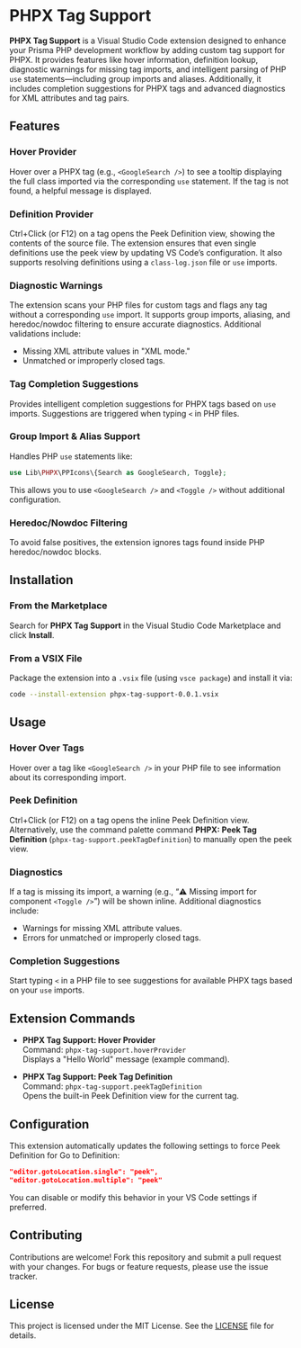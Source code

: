 # PHPX Tag Support

**PHPX Tag Support** is a Visual Studio Code extension designed to enhance your Prisma PHP development workflow by adding custom tag support for PHPX. It provides features like hover information, definition lookup, diagnostic warnings for missing tag imports, and intelligent parsing of PHP `use` statements—including group imports and aliases. Additionally, it includes completion suggestions for PHPX tags and advanced diagnostics for XML attributes and tag pairs.

## Features

### Hover Provider

Hover over a PHPX tag (e.g., `<GoogleSearch />`) to see a tooltip displaying the full class imported via the corresponding `use` statement. If the tag is not found, a helpful message is displayed.

### Definition Provider

Ctrl+Click (or F12) on a tag opens the Peek Definition view, showing the contents of the source file. The extension ensures that even single definitions use the peek view by updating VS Code’s configuration. It also supports resolving definitions using a `class-log.json` file or `use` imports.

### Diagnostic Warnings

The extension scans your PHP files for custom tags and flags any tag without a corresponding `use` import. It supports group imports, aliasing, and heredoc/nowdoc filtering to ensure accurate diagnostics. Additional validations include:

- Missing XML attribute values in "XML mode."
- Unmatched or improperly closed tags.

### Tag Completion Suggestions

Provides intelligent completion suggestions for PHPX tags based on `use` imports. Suggestions are triggered when typing `<` in PHP files.

### Group Import & Alias Support

Handles PHP `use` statements like:

```php
use Lib\PHPX\PPIcons\{Search as GoogleSearch, Toggle};
```

This allows you to use `<GoogleSearch />` and `<Toggle />` without additional configuration.

### Heredoc/Nowdoc Filtering

To avoid false positives, the extension ignores tags found inside PHP heredoc/nowdoc blocks.

## Installation

### From the Marketplace

Search for **PHPX Tag Support** in the Visual Studio Code Marketplace and click **Install**.

### From a VSIX File

Package the extension into a `.vsix` file (using `vsce package`) and install it via:

```bash
code --install-extension phpx-tag-support-0.0.1.vsix
```

## Usage

### Hover Over Tags

Hover over a tag like `<GoogleSearch />` in your PHP file to see information about its corresponding import.

### Peek Definition

Ctrl+Click (or F12) on a tag opens the inline Peek Definition view. Alternatively, use the command palette command **PHPX: Peek Tag Definition** (`phpx-tag-support.peekTagDefinition`) to manually open the peek view.

### Diagnostics

If a tag is missing its import, a warning (e.g., “⚠️ Missing import for component `<Toggle />`”) will be shown inline. Additional diagnostics include:

- Warnings for missing XML attribute values.
- Errors for unmatched or improperly closed tags.

### Completion Suggestions

Start typing `<` in a PHP file to see suggestions for available PHPX tags based on your `use` imports.

## Extension Commands

- **PHPX Tag Support: Hover Provider**  
   Command: `phpx-tag-support.hoverProvider`  
   Displays a "Hello World" message (example command).

- **PHPX Tag Support: Peek Tag Definition**  
   Command: `phpx-tag-support.peekTagDefinition`  
   Opens the built-in Peek Definition view for the current tag.

## Configuration

This extension automatically updates the following settings to force Peek Definition for Go to Definition:

```json
"editor.gotoLocation.single": "peek",
"editor.gotoLocation.multiple": "peek"
```

You can disable or modify this behavior in your VS Code settings if preferred.

## Contributing

Contributions are welcome! Fork this repository and submit a pull request with your changes. For bugs or feature requests, please use the issue tracker.

## License

This project is licensed under the MIT License. See the [LICENSE](./LICENSE) file for details.
